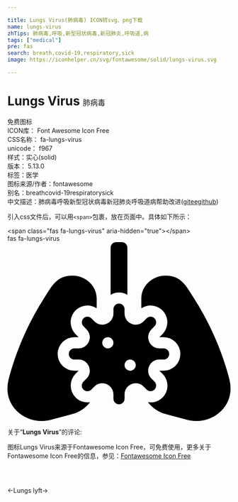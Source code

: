 ```yaml
---

title: Lungs Virus(肺病毒) ICON转svg、png下载
name: lungs-virus
zhTips: 肺病毒,呼吸,新型冠状病毒,新冠肺炎,呼吸道,病
tags: ["medical"]
pre: fas
search: breath,covid-19,respiratory,sick
image: https://iconhelper.cn/svg/fontawesome/solid/lungs-virus.svg

---
```


# Lungs Virus  <small style="font-size: 60%;font-weight: 100">肺病毒</small>


<div class="detail-page">
<p>
<span><span class="badge-success badge">免费图标</span> </span>
<br/>
<span>
ICON库：
<span class="badge-secondary badge">Font Awesome Icon Free</span> 
</span>
<br/>
<span>
CSS名称：
<span class="badge-secondary badge">fa-lungs-virus</span> 
</span>
<br/>
<span>
unicode：
<span class="badge-secondary badge">f967</span> 
<copy-btn content='f967' btn-title=""></copy-btn>
<copy-btn :content='String.fromCodePoint(parseInt("f967", 16))' btn-title="复制U"></copy-btn>
</span><br/><span>样式：<span class="badge-light badge">实心(solid)</span></span>
<br/>
<span>
版本：
<span class="badge-secondary badge">5.13.0</span> 
</span><br/><span>标签：<span class="badge-light badge"><router-link to="/tags/medical.html">医学</router-link></span></span>
<br/>
<span>图标来源/作者：<span class="badge-light badge">fontawesome</span></span> 
<br/>
<span>别名：<span class="badge-light badge">breath</span><span class="badge-light badge">covid-19</span><span class="badge-light badge">respiratory</span><span class="badge-light badge">sick</span></span><br/><span class="zh-detail">中文描述：<span class="badge-primary badge">肺病毒</span><span class="badge-primary badge">呼吸</span><span class="badge-primary badge">新型冠状病毒</span><span class="badge-primary badge">新冠肺炎</span><span class="badge-primary badge">呼吸道</span><span class="badge-primary badge">病</span><span class="help-link"><span>帮助改进</span>(<a href="https://gitee.com/liuwave/icon-helper/edit/master/json/fontawesome/solid/lungs-virus.json" target="_blank" rel="noopener noreferrer">gitee</a><a href="https://github.com/liuwave/icon-helper/edit/master/json/fontawesome/solid/lungs-virus.json" target="_blank" rel="noopener noreferrer">github</a></span>)</span><br/>
</p>
</div>
<div class="alert alert-dark">
  <i class="fas fa-lungs-virus fa-xs"></i>
  <i class="fas fa-lungs-virus fa-sm"></i>
  <i class="fas fa-lungs-virus fa-lg"></i>
  <i class="fas fa-lungs-virus fa-2x"></i>
  <i class="fas fa-lungs-virus fa-3x"></i>
  <i class="fas fa-lungs-virus fa-5x"></i>
  <i class="fas fa-lungs-virus fa-7x"></i>
</div>
<div>
  <p>引入css文件后，可以用<code>&lt;span&gt;</code>包裹，放在页面中。具体如下所示：    
  </p>
  <div class="alert alert-primary" style="font-size: 14px">
    &lt;span class="fas fa-lungs-virus" aria-hidden="true"&gt;&lt;/span&gt;
    <copy-btn content='<span class="fas fa-lungs-virus" aria-hidden="true"></span>'></copy-btn>
  </div>
  <div class="alert alert-secondary">
    <i class="fas fa-lungs-virus"
    style="font-size: 24px"
    aria-hidden="true"></i> fas fa-lungs-virus
    <copy-btn content="fas fa-lungs-virus" btn-title="复制图标名称"></copy-btn>
  </div>
</div>
<div id="svg" class="svg-wrap">
<svg xmlns="http://www.w3.org/2000/svg" viewBox="0 0 640 512"><path d="M344,150.68V16A16,16,0,0,0,328,0H312a16,16,0,0,0-16,16V150.68a46.45,46.45,0,0,1,48,0ZM195.54,444.46a48.06,48.06,0,0,1,0-67.88l8.58-8.58H192a48,48,0,0,1,0-96h12.12l-8.58-8.57a48,48,0,0,1,60.46-74V161.75C256,125.38,224.62,96,186,96c-44,0-58,28.5-80.12,63.13a819.52,819.52,0,0,0-102,231A113.16,113.16,0,0,0,0,419.75C0,481,62.5,525.26,125.25,508.38l59.5-15.87a98.51,98.51,0,0,0,52.5-34.75,46.49,46.49,0,0,1-41.71-13.3Zm226.29-22.63a16,16,0,0,0,0-22.62l-8.58-8.58C393.09,370.47,407.37,336,435.88,336H448a16,16,0,0,0,0-32H435.88c-28.51,0-42.79-34.47-22.63-54.62l8.58-8.58a16,16,0,0,0-22.63-22.63l-8.57,8.58C370.47,246.91,336,232.63,336,204.12V192a16,16,0,0,0-32,0v12.12c0,28.51-34.47,42.79-54.63,22.63l-8.57-8.58a16,16,0,0,0-22.63,22.63l8.58,8.58c20.16,20.15,5.88,54.62-22.63,54.62H192a16,16,0,0,0,0,32h12.12c28.51,0,42.79,34.47,22.63,54.63l-8.58,8.58a16,16,0,1,0,22.63,22.62l8.57-8.57C269.53,393.1,304,407.38,304,435.88V448a16,16,0,0,0,32,0V435.88c0-28.5,34.47-42.78,54.63-22.62l8.57,8.57a16,16,0,0,0,22.63,0ZM288,304a16,16,0,1,1,16-16A16,16,0,0,1,288,304Zm64,64a16,16,0,1,1,16-16A16,16,0,0,1,352,368Zm284.12,22.13a819.52,819.52,0,0,0-102-231C512,124.5,498,96,454,96c-38.62,0-70,29.38-70,65.75v27.72a48,48,0,0,1,60.46,74L435.88,272H448a48,48,0,0,1,0,96H435.88l8.58,8.58a47.7,47.7,0,0,1-41.71,81.18,98.51,98.51,0,0,0,52.5,34.75l59.5,15.87C577.5,525.26,640,481,640,419.75A113.16,113.16,0,0,0,636.12,390.13Z"/></svg>
</div>
<detail full-name='fa-lungs-virus'></detail>
<div class="icon-detail__container">
<p>关于“<b>Lungs Virus</b>”的评论:</p>
</div>
<Vssue title="关于“Lungs Virus”的评论" />    
<div><p>图标Lungs Virus来源于Fontawesome Icon Free，可免费使用，更多关于  Fontawesome Icon Free的信息，参见：<a target="_blank" href="https://iconhelper.cn/fontawesome.html">Fontawesome Icon Free</a>
</p></div>

<div style="padding:2rem 0 " class="page-nav"><p class="inner"><span class="prev">←<router-link to="/icon/solid/lungs.html">Lungs</router-link></span> <span class="next"><router-link to="/icon/brands/lyft.html">lyft</router-link>→</span></p></div>
